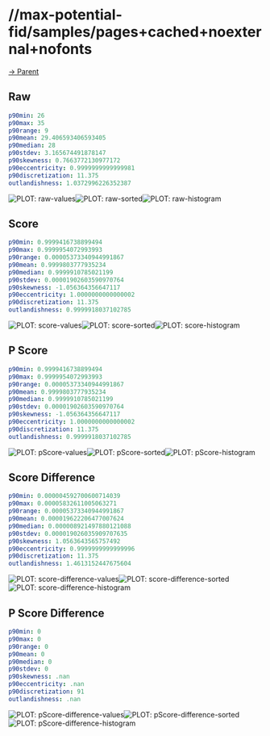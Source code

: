 
# //max-potential-fid/samples/pages+cached+noexternal+nofonts

[→ Parent](../..)


## Raw


```yaml
p90min: 26
p90max: 35
p90range: 9
p90mean: 29.406593406593405
p90median: 28
p90stdev: 3.165674491878147
p90skewness: 0.7663772130977172
p90eccentricity: 0.9999999999999981
p90discretization: 11.375
outlandishness: 1.0372996226352387

```

![PLOT: raw-values](./raw/values.svg)![PLOT: raw-sorted](./raw/sorted.svg)![PLOT: raw-histogram](./raw/histogram.svg)
## Score


```yaml
p90min: 0.9999416738899494
p90max: 0.9999954072993993
p90range: 0.00005373340944991867
p90mean: 0.9999803777935234
p90median: 0.9999910785021199
p90stdev: 0.00001902603590970764
p90skewness: -1.056364356647117
p90eccentricity: 1.0000000000000002
p90discretization: 11.375
outlandishness: 0.9999918037102785

```

![PLOT: score-values](./score/values.svg)![PLOT: score-sorted](./score/sorted.svg)![PLOT: score-histogram](./score/histogram.svg)
## P Score


```yaml
p90min: 0.9999416738899494
p90max: 0.9999954072993993
p90range: 0.00005373340944991867
p90mean: 0.9999803777935234
p90median: 0.9999910785021199
p90stdev: 0.00001902603590970764
p90skewness: -1.056364356647117
p90eccentricity: 1.0000000000000002
p90discretization: 11.375
outlandishness: 0.9999918037102785

```

![PLOT: pScore-values](./pScore/values.svg)![PLOT: pScore-sorted](./pScore/sorted.svg)![PLOT: pScore-histogram](./pScore/histogram.svg)
## Score Difference


```yaml
p90min: 0.000004592700600714039
p90max: 0.00005832611005063271
p90range: 0.00005373340944991867
p90mean: 0.000019622206477007624
p90median: 0.000008921497880121088
p90stdev: 0.000019026035909707635
p90skewness: 1.0563643565757492
p90eccentricity: 0.9999999999999996
p90discretization: 11.375
outlandishness: 1.4613152447675604

```

![PLOT: score-difference-values](./score-difference/values.svg)![PLOT: score-difference-sorted](./score-difference/sorted.svg)![PLOT: score-difference-histogram](./score-difference/histogram.svg)
## P Score Difference


```yaml
p90min: 0
p90max: 0
p90range: 0
p90mean: 0
p90median: 0
p90stdev: 0
p90skewness: .nan
p90eccentricity: .nan
p90discretization: 91
outlandishness: .nan

```

![PLOT: pScore-difference-values](./pScore-difference/values.svg)![PLOT: pScore-difference-sorted](./pScore-difference/sorted.svg)![PLOT: pScore-difference-histogram](./pScore-difference/histogram.svg)
